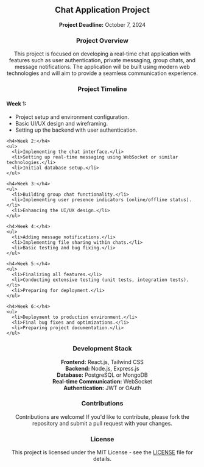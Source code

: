 <div align="center">
  <h2>Chat Application Project</h2>
  <p><strong>Project Deadline:</strong> October 7, 2024</p>
  
  <h3>Project Overview</h3>
  <p>
    This project is focused on developing a real-time chat application with features such as user authentication, private messaging, group chats, and message notifications. The application will be built using modern web technologies and will aim to provide a seamless communication experience.
  </p>
  
  <h3>Project Timeline</h3>
  
  <div align="left">
    <h4>Week 1:</h4>
    <ul>
      <li>Project setup and environment configuration.</li>
      <li>Basic UI/UX design and wireframing.</li>
      <li>Setting up the backend with user authentication.</li>
    </ul>

    <h4>Week 2:</h4>
    <ul>
      <li>Implementing the chat interface.</li>
      <li>Setting up real-time messaging using WebSocket or similar technologies.</li>
      <li>Initial database setup.</li>
    </ul>

    <h4>Week 3:</h4>
    <ul>
      <li>Building group chat functionality.</li>
      <li>Implementing user presence indicators (online/offline status).</li>
      <li>Enhancing the UI/UX design.</li>
    </ul>

    <h4>Week 4:</h4>
    <ul>
      <li>Adding message notifications.</li>
      <li>Implementing file sharing within chats.</li>
      <li>Basic testing and bug fixing.</li>
    </ul>

    <h4>Week 5:</h4>
    <ul>
      <li>Finalizing all features.</li>
      <li>Conducting extensive testing (unit tests, integration tests).</li>
      <li>Preparing for deployment.</li>
    </ul>

    <h4>Week 6:</h4>
    <ul>
      <li>Deployment to production environment.</li>
      <li>Final bug fixes and optimizations.</li>
      <li>Preparing project documentation.</li>
    </ul>
  </div>
  
  <h3>Development Stack</h3>
  <p>
    <strong>Frontend:</strong> React.js, Tailwind CSS <br>
    <strong>Backend:</strong> Node.js, Express.js <br>
    <strong>Database:</strong> PostgreSQL or MongoDB <br>
    <strong>Real-time Communication:</strong> WebSocket <br>
    <strong>Authentication:</strong> JWT or OAuth
  </p>
  
  <h3>Contributions</h3>
  <p>
    Contributions are welcome! If you'd like to contribute, please fork the repository and submit a pull request with your changes.
  </p>
  
  <h3>License</h3>
  <p>
    This project is licensed under the MIT License - see the <a href="LICENSE">LICENSE</a> file for details.
  </p>
</div>
